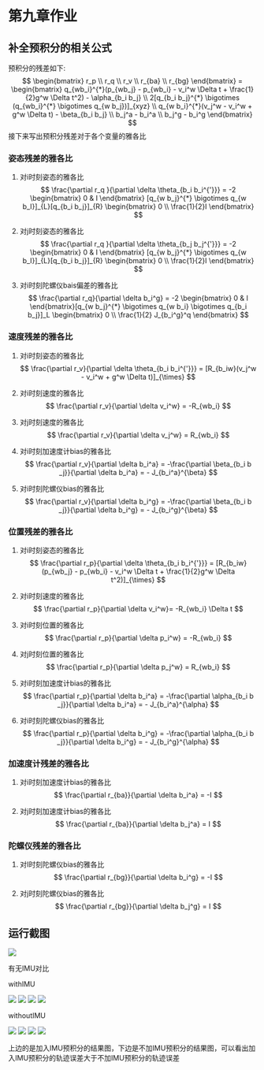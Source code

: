 # 第九章作业

## 补全预积分的相关公式

预积分的残差如下:
$$
\begin{bmatrix} r_p \\ r_q \\ r_v \\ r_{ba} \\ r_{bg} \end{bmatrix} = \begin{bmatrix}
q_{wb_i}^{*}(p_{wb_j} - p_{wb_i} - v_i^w \Delta t + \frac{1}{2}g^w \Delta t^2) - \alpha_{b_i b_j} \\
2[q_{b_i b_j}^{*} \bigotimes (q_{wb_i}^{*} \bigotimes q_{w b_j})]_{xyz} \\
q_{w b_i}^{*}(v_j^w - v_i^w + g^w \Delta t) - \beta_{b_i b_j} \\
b_j^a - b_i^a \\
b_j^g - b_i^g
\end{bmatrix}
$$
接下来写出预积分残差对于各个变量的雅各比

### 姿态残差的雅各比

1. 对i时刻姿态的雅各比
   $$
   \frac{\partial r_q }{\partial \delta \theta_{b_i b_i^{'}}} = -2 \begin{bmatrix} 0 & I \end{bmatrix} [q_{w b_j}^{*} \bigotimes q_{w b_I}]_{L}[q_{b_i b_j}]_{R} \begin{bmatrix} 0 \\ \frac{1}{2}I \end{bmatrix}
   $$
   
2. 对j时刻姿态的雅各比
   $$
   \frac{\partial r_q }{\partial \delta \theta_{b_j b_j^{'}}} = -2 \begin{bmatrix} 0 & I \end{bmatrix} [q_{w b_j}^{*} \bigotimes q_{w b_I}]_{L}[q_{b_i b_j}]_{R} \begin{bmatrix} 0 \\ \frac{1}{2}I \end{bmatrix}
   $$

3. 对i时刻陀螺仪bais偏差的雅各比
   $$
   \frac{\partial r_q}{\partial \delta b_i^g} = -2 \begin{bmatrix} 0 & I \end{bmatrix}[q_{w b_j}^{*} \bigotimes q_{w b_i} \bigotimes q_{b_i b_j}]_L \begin{bmatrix} 0 \\ \frac{1}{2} J_{b_i^g}^q \end{bmatrix}
   $$

### 速度残差的雅各比

1. 对i时刻姿态的雅各比
   $$
   \frac{\partial r_v}{\partial \delta \theta_{b_i b_i^{'}}} = [R_{b_iw}(v_j^w - v_i^w + g^w \Delta t)]_{\times}
   $$
   
2. 对i时刻速度的雅各比
   $$
   \frac{\partial r_v}{\partial \delta v_i^w} = -R_{wb_i}
   $$
   
3. 对j时刻速度的雅各比
   $$
   \frac{\partial r_v}{\partial \delta v_j^w} = R_{wb_i}
   $$
   
4. 对i时刻加速度计bias的雅各比
   $$
   \frac{\partial r_v}{\partial \delta b_i^a} = -\frac{\partial \beta_{b_i b _j}}{\partial \delta b_i^a} = - J_{b_i^a}^{\beta}
   $$

5. 对i时刻陀螺仪bias的雅各比
   $$
   \frac{\partial r_v}{\partial \delta b_i^g} = -\frac{\partial \beta_{b_i b _j}}{\partial \delta b_i^g} = - J_{b_i^g}^{\beta}
   $$

### 位置残差的雅各比

1. 对i时刻姿态的雅各比
   $$
   \frac{\partial r_p}{\partial \delta \theta_{b_i b_i^{'}}} = [R_{b_iw}(p_{wb_j} - p_{wb_i} - v_i^w \Delta t + \frac{1}{2}g^w \Delta t^2)]_{\times}
   $$
   
2. 对i时刻速度的雅各比
   $$
   \frac{\partial r_p}{\partial \delta v_i^w}= -R_{wb_i} \Delta t
   $$
   
3. 对i时刻位置的雅各比
   $$
   \frac{\partial r_p}{\partial \delta p_i^w} = -R_{wb_i}
   $$
   
4. 对j时刻位置的雅各比
   $$
   \frac{\partial r_p}{\partial \delta p_j^w} = R_{wb_i}
   $$
   
5. 对i时刻加速度计bias的雅各比
   $$
   \frac{\partial r_p}{\partial \delta b_i^a} = -\frac{\partial \alpha_{b_i b _j}}{\partial \delta b_i^a} = - J_{b_i^a}^{\alpha}
   $$

6. 对i时刻陀螺仪bias的雅各比
   $$
   \frac{\partial r_p}{\partial \delta b_i^g} = -\frac{\partial \alpha_{b_i b _j}}{\partial \delta b_i^g} = - J_{b_i^g}^{\alpha}
   $$

### 加速度计残差的雅各比

1. 对i时刻加速度计bias的雅各比
   $$
   \frac{\partial r_{ba}}{\partial \delta b_i^a} = -I
   $$
   
2. 对j时刻加速度计bias的雅各比
   $$
   \frac{\partial r_{ba}}{\partial \delta b_j^a} = I
   $$

### 陀螺仪残差的雅各比

1. 对I时刻陀螺仪bias的雅各比
   $$
   \frac{\partial r_{bg}}{\partial \delta b_i^g} = -I
   $$

2. 对j时刻陀螺仪bias的雅各比
   $$
   \frac{\partial r_{bg}}{\partial \delta b_j^g} = I
   $$

## 运行截图


![](./pictures/1.png)


有无IMU对比

withIMU 

![](./pictures/withIMU324.png)
![](./pictures/withIMU1.png)
![](./pictures/withIMU.png)
![](./pictures/withIMU2.png)


 withoutIMU

![](./pictures/withoutIMU.png)
![](./pictures/withoutIMU1111111111111.png)
![](./pictures/withoutIMU1111111111111111111111.png)
![](./pictures/withoutIMU111111.png)

上边的是加入IMU预积分的结果图，下边是不加IMU预积分的结果图，可以看出加入IMU预积分的轨迹误差大于不加IMU预积分的轨迹误差